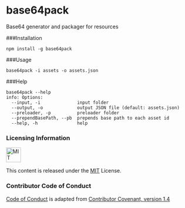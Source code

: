 # base64pack

Base64 generator and packager for resources

###Installation

```
npm install -g base64pack
```

###Usage

```
base64pack -i assets -o assets.json
```

###Help

```
base64pack --help
info: Options:
  --input, -i              input folder                           
  --output, -o             output JSON file (default: assets.json)
  --preloader, -p          preloader folder                       
  --prependBasePath, --pb  prepends base path to each asset id    
  --help, -h               help
```

### Licensing Information

<a rel="license" href="http://opensource.org/licenses/MIT">
<img alt="MIT license" height="40" src="http://upload.wikimedia.org/wikipedia/commons/c/c3/License_icon-mit.svg" /></a>

This content is released under the [MIT](http://opensource.org/licenses/MIT) License.

### Contributor Code of Conduct ###

[Code of Conduct](https://github.com/CoralineAda/contributor_covenant) is adapted from [Contributor Covenant, version 1.4](http://contributor-covenant.org/version/1/4)
